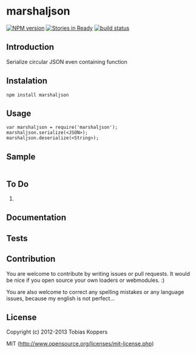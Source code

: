 marshaljson
===========
[![NPM version](https://badge.fury.io/js/marshaljson.png)](http://badge.fury.io/js/marshaljson)
[![Stories in Ready](https://badge.waffle.io/1412/marshaljson.png?label=ready)](http://waffle.io/1412/marshaljson)
[![build status](https://secure.travis-ci.org/1412/marshaljson.png)](http://travis-ci.org/1412/marshaljson)


## Introduction

Serialize circular JSON even containing function

## Instalation

```
npm install marshaljson
```

## Usage

```
var marshaljson = require('marshaljson');
marshaljson.serialize(<JSON>);
marshaljson.deserialize(<String>);
```

## Sample

```
```


## To Do

1.

## Documentation



## Tests




## Contribution

You are welcome to contribute by writing issues or pull requests.
It would be nice if you open source your own loaders or webmodules. :)

You are also welcome to correct any spelling mistakes or any language issues, because my english is not perfect...


## License

Copyright (c) 2012-2013 Tobias Koppers

MIT (http://www.opensource.org/licenses/mit-license.php)